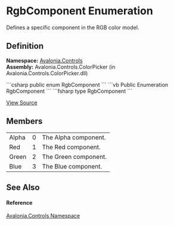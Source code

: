 # RgbComponent Enumeration


Defines a specific component in the RGB color model.



## Definition
**Namespace:** <a href="N_Avalonia_Controls">Avalonia.Controls</a>  
**Assembly:** Avalonia.Controls.ColorPicker (in Avalonia.Controls.ColorPicker.dll)

<Tabs groupId="api-code-preview">
<TabItem value="csharp" label="C#">
```csharp
public enum RgbComponent
```
</TabItem>
<TabItem value="vb" label="VB">
```vb
Public Enumeration RgbComponent
```
</TabItem>
<TabItem value="fsharp" label="F#">
```fsharp
type RgbComponent
```
</TabItem>
</Tabs>



<a href="https://github.com/AvaloniaUI/Avalonia/tree/master/src/Avalonia.Controls.ColorPicker/RgbComponent.cs" title="View the source code">View Source</a>



## Members
<table>
<tr>
<td>Alpha</td>
<td>0</td>
<td>The Alpha component.</td>
</tr>
<tr>
<td>Red</td>
<td>1</td>
<td>The Red component.</td>
</tr>
<tr>
<td>Green</td>
<td>2</td>
<td>The Green component.</td>
</tr>
<tr>
<td>Blue</td>
<td>3</td>
<td>The Blue component.</td>
</tr>
</table>

## See Also


#### Reference
<a href="N_Avalonia_Controls">Avalonia.Controls Namespace</a>  

